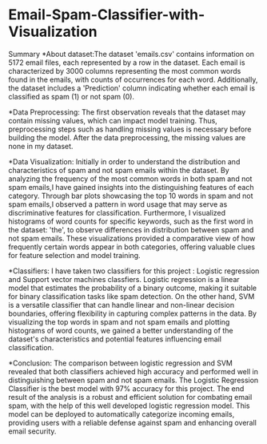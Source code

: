 # Email-Spam-Classifier-with-Visualization

Summary
*About dataset:The dataset 'emails.csv' contains information on 5172 email files, each represented by a row in the dataset. Each email is characterized by 3000 columns representing the most common words found in the emails, with counts of occurrences for each word. Additionally, the dataset includes a 'Prediction' column indicating whether each email is classified as spam (1) or not spam (0).

*Data Preprocessing: The first observation reveals that the dataset may contain missing values, which can impact model training. Thus, preprocessing steps such as handling missing values is necessary before building the model. After the data preprocessing, the missing values are none in my dataset.

*Data Visualization: Initially in order to understand the distribution and characteristics of spam and not spam emails within the dataset. By analyzing the frequency of the most common words in both spam and not spam emails,I have gained insights into the distinguishing features of each category. Through bar plots showcasing the top 10 words in spam and not spam emails,I observed a pattern in word usage that may serve as discriminative features for classification. Furthermore, I visualized histograms of word counts for specific keywords, such as the first word in the dataset: 'the', to observe differences in distribution between spam and not spam emails. These visualizations provided a comparative view of how frequently certain words appear in both categories, offering valuable clues for feature selection and model training.

*Classifiers: I have taken two classifiers for this project : Logistic regression and Support vector machines classfiers. Logistic regression is a linear model that estimates the probability of a binary outcome, making it suitable for binary classification tasks like spam detection. On the other hand, SVM is a versatile classifier that can handle linear and non-linear decision boundaries, offering flexibility in capturing complex patterns in the data. By visualizing the top words in spam and not spam emails and plotting histograms of word counts, we gained a better understanding of the dataset's characteristics and potential features influencing email classification.

*Conclusion: The comparison between logistic regression and SVM revealed that both classifiers achieved high accuracy and performed well in distinguishing between spam and not spam emails. The Logistic Regression Classifier is the best model with 97% accuracy for this project. The end result of the analysis is a robust and efficient solution for combating email spam, with the help of this well developed logistic regression model. This model can be deployed to automatically categorize incoming emails, providing users with a reliable defense against spam and enhancing overall email security.
